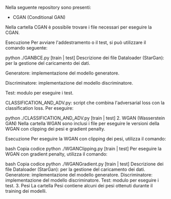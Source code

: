 Nella seguente repository sono presenti:
- CGAN (Conditional GAN) 

Nella cartella CGAN è possibile trovare i file necessari per eseguire la CGAN.

Esecuzione
Per avviare l'addestramento o il test, si può utilizzare  il comando seguente:

python ./GANBCE.py [train | test]
Descrizione dei file
Dataloader (StarGan): per la gestione del caricamento dei dati.

Generatore: implementazione del modello generatore.

Discriminatore: implementazione del modello discriminatore.

Test: modulo per eseguire i test.

CLASSIFICATION_AND_ADV.py: script che combina l'adversarial loss con la classification loss. 
Per eseguire:

python ./CLASSIFICATION_AND_ADV.py [train | test]
2. WGAN (Wasserstein GAN)
Nella cartella WGAN sono inclusi i file per eseguire le versioni della WGAN con clipping dei pesi e gradient penalty.

Esecuzione
Per eseguire la WGAN con clipping dei pesi, utilizza il comando:

bash
Copia codice
python ./WGANClipping.py [train | test]
Per eseguire la WGAN con gradient penalty, utilizza il comando:

bash
Copia codice
python ./WGANGradient.py [train | test]
Descrizione dei file
Dataloader (StarGan): per la gestione del caricamento dei dati.
Generatore: implementazione del modello generatore.
Discriminatore: implementazione del modello discriminatore.
Test: modulo per eseguire i test.
3. Pesi
La cartella Pesi contiene alcuni dei pesi ottenuti durante il training dei modelli.

